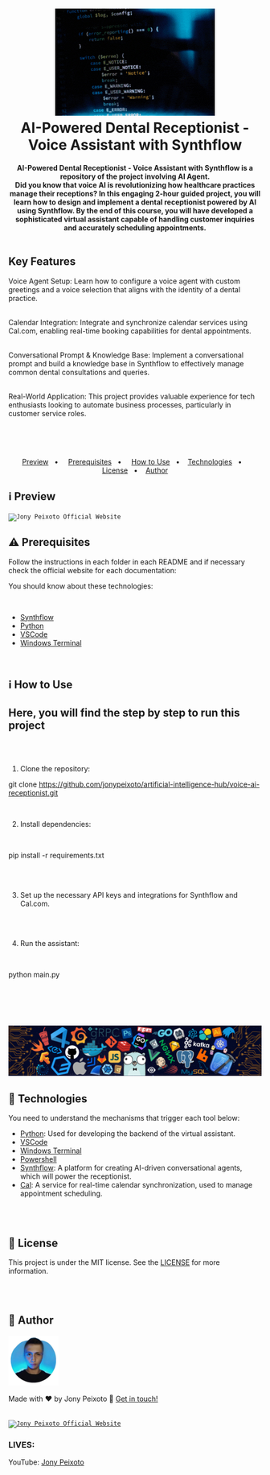 <h1 align="center">
    <img alt="Full-Stack GitHub README" src="https://github.com/jonypeixoto/jonypeixoto/blob/main/assets/synthflowai.gif" />
    <br>
    AI-Powered Dental Receptionist - Voice Assistant with Synthflow
</h1>

<h4 align="center">
AI-Powered Dental Receptionist - Voice Assistant with Synthflow is a repository of the project involving AI Agent.
<br/>  
Did you know that voice AI is revolutionizing how healthcare practices manage their receptions? In this engaging 2-hour guided project, you will learn how to design and implement a dental receptionist powered by AI using Synthflow. By the end of this course, you will have developed a sophisticated virtual assistant capable of handling customer inquiries and accurately scheduling appointments.
<br/>
<br/>

## Key Features

Voice Agent Setup: Learn how to configure a voice agent with custom greetings and a voice selection that aligns with the identity of a dental practice.
<br/><br/>

Calendar Integration: Integrate and synchronize calendar services using Cal.com, enabling real-time booking capabilities for dental appointments.
<br/><br/>

Conversational Prompt & Knowledge Base: Implement a conversational prompt and build a knowledge base in Synthflow to effectively manage common dental consultations and queries.
<br/><br/>

Real-World Application: This project provides valuable experience for tech enthusiasts looking to automate business processes, particularly in customer service roles.
<br/><br/>
<br/>

</h4>

<br/> 

<p align="center">
  <a href="#information_source-repositories">Preview</a>&nbsp;&nbsp;&nbsp;• &nbsp;&nbsp;&nbsp;
  <a href="#warning-prerequisites">Prerequisites</a>&nbsp;&nbsp;&nbsp;• &nbsp;&nbsp;&nbsp;
  <a href="#information_source-how-to-use">How to Use</a>&nbsp;&nbsp;&nbsp;•&nbsp;&nbsp;&nbsp;
  <a href="#rocket-technologies">Technologies</a>&nbsp;&nbsp;&nbsp;•&nbsp;&nbsp;&nbsp;
  <a href="#memo-license">License</a>&nbsp;&nbsp;&nbsp;•&nbsp;&nbsp;&nbsp;
  <a href="#star2-author">Author</a>
</p>

##  :information_source: Preview

  <code><img alt="Jony Peixoto Official Website" align="center" height="400" width="700" 
src="https://github.com/jonypeixoto/jonypeixoto/blob/main/assets/events-crewai.gif">
 </code>

## :warning: Prerequisites

Follow the instructions in each folder in each README and if necessary check the official website for each documentation:

You should know about these technologies:

<br/>

- [Synthflow](https://synthflow.ai/)
- [Python](https://www.java.com/en/download/manual.jsp)
- [VSCode](https://eclipseide.org/)
- [Windows Terminal](https://apps.microsoft.com/detail/9n0dx20hk701?hl=pt-BR&gl=BR)

<br/>

## :information_source: How to Use

## Here, you will find the step by step to run this project
</br>

<br/>

1. Clone the repository:

git clone https://github.com/jonypeixoto/artificial-intelligence-hub/voice-ai-receptionist.git

<br/>

2. Install dependencies:
<br/>

pip install -r requirements.txt

<br/>
<br/>

3. Set up the necessary API keys and integrations for Synthflow and Cal.com.
<br/>
<br/>

4. Run the assistant:

<br/>

python main.py
<br/>


<br/><br/>

<br/>

![](https://github.com/JonyPeixoto/jonypeixoto/blob/main/assets/wow.png)  


## :rocket: Technologies

You need to understand the mechanisms that trigger each tool below:

- [Python](https://www.java.com/en/download/manual.jsp): Used for developing the backend of the virtual assistant.
- [VSCode](https://eclipseide.org/)
- [Windows Terminal](https://apps.microsoft.com/detail/9n0dx20hk701?hl=pt-BR&gl=BR)
- [Powershell](https://learn.microsoft.com/pt-br/powershell/scripting/install/installing-powershell-on-windows?view=powershell-7.5)
- [Synthflow](https://synthflow.ai/): A platform for creating AI-driven conversational agents, which will power the receptionist.
- [Cal](https://cal.com/): A service for real-time calendar synchronization, used to manage appointment scheduling.

<br/><br/>

## :memo: License
This project is under the MIT license. See the [LICENSE](https://github.com/jonypeixoto/full-stack-web2-projects/blob/main/LICENSE) for more information.

<br/><br/>

## :star2: Author

<img alt="Jony Peixoto" title="Jony Peixoto" src="https://github.com/jonypeixoto/jonypeixoto/blob/main/assets/Jony-Peixoto-Projects.jpg" height="100" width="100" />

Made with ♥ by Jony Peixoto :wave: [Get in touch!](https://www.youtube.com/@PeixotoLab)

<br/>

<a href="https://www.jonypeixoto.github.io" target="_blank">
  <code><img alt="Jony Peixoto Official Website" height="30" width="130" src="https://img.shields.io/badge/website-000000?style=for-the-badge&logo=About.me&logoColor=white" /></code>
</a>

<br/>

### LIVES:

YouTube: [Jony Peixoto](https://www.youtube.com/@PeixotoLab)
